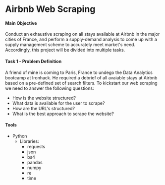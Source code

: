 # Airbnb Web Scraping
#### Main Objective
Conduct an exhaustive scraping on all stays available at Airbnb in the major cities of France, and perform a supply-demand analysis to come up with a supply management scheme to accurately meet market's need. Accordingly, this project will be divided into multiple tasks.

#### Task 1 - Problem Definition
A friend of mine is coming to Paris, France to undego the Data Analytics bootcamp at Ironhack. He required a debrief of all avaiable stays at Airbnb based on a pre-defined set of search filters. To kickstart our web scraping we need to answer the following questions:
- How is the website structured?
- What data is available for the user to scrape?
- How are the URL's structured?
- What is the best approach to scrape the website?

#### Tools 
- Python
  - Libraries:
    - requests
    - json
    - bs4
    - pandas
    - numpy
    - re
    - time
